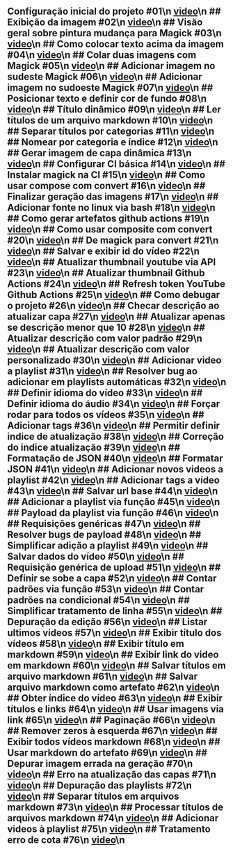 ## Configuração inicial do projeto #01\n [video](https://youtu.be/yXydAGckYZ8)\n ## Exibição da imagem #02\n [video](https://youtu.be/N3A_3ZpBoUk)\n ## Visão geral sobre pintura mudança para Magick #03\n [video](https://youtu.be/z7klT0u5PVo)\n ## Como colocar texto acima da imagem #04\n [video](https://youtu.be/nbz6dXII1kA)\n ## Colar duas imagens com Magick #05\n [video](https://youtu.be/JXVzqeUJfCo)\n ## Adicionar imagem no sudeste Magick #06\n [video](https://youtu.be/bDp3D245_rE)\n ## Adicionar imagem no sudoeste Magick #07\n [video](https://youtu.be/m2MWKI_4nAI)\n ## Posicionar texto e definir cor de fundo #08\n [video](https://youtu.be/3bq0gjHVS-M)\n ## Título dinâmico #09\n [video](https://youtu.be/t_b712TV1i4)\n ## Ler títulos de um arquivo markdown #10\n [video](https://youtu.be/MOMkvc8R_3s)\n ## Separar títulos por categorias #11\n [video](https://youtu.be/S0Hsfwytpfo)\n ## Nomear por categoria e índice #12\n [video](https://youtu.be/MKb0X0Jdbzo)\n ## Gerar imagem de capa dinâmica #13\n [video](https://youtu.be/-Rz3347iHDU)\n ## Configurar CI básica #14\n [video](https://youtu.be/fzE_Pi5P-ik)\n ## Instalar magick na CI #15\n [video](https://youtu.be/Nnxq6FMTJc8)\n ## Como usar compose com convert #16\n [video](https://youtu.be/V_BzU-aZdtM)\n ## Finalizar geração das imagens #17\n [video](https://youtu.be/3tDu4cTbA00)\n ## Adicionar fonte no linux via bash #18\n [video](https://youtu.be/u5hNSxG4G3g)\n ## Como gerar artefatos github actions #19\n [video](https://youtu.be/EvWKwaFhY_Q)\n ## Como usar composite com convert #20\n [video](https://youtu.be/f3-LZSBlw9w)\n ## De magick para convert #21\n [video](https://youtu.be/fWuKATcXDF0)\n ## Salvar e exibir id do vídeo #22\n [video](https://youtu.be/uOY-Rnr_828)\n ## Atualizar thumbnail youtube via API #23\n [video](https://youtu.be/Ve1kDzCMNmE)\n ## Atualizar thumbnail Github Actions #24\n [video](https://youtu.be/-9NOZatdQe0)\n ## Refresh token YouTube Github Actions #25\n [video](https://youtu.be/IwfeL6ljr88)\n ## Como debugar o projeto #26\n [video](https://youtu.be/qr5LTIogHxQ)\n ## Checar descrição ao atualizar capa #27\n [video](https://youtu.be/uQsDlfDhkxc)\n ## Atualizar apenas se descrição menor que 10 #28\n [video](https://youtu.be/E_Z0duxle14)\n ## Atualizar descrição com valor padrão #29\n [video](https://youtu.be/a_iD5rQcTnc)\n ## Atualizar descrição com valor personalizado #30\n [video](https://youtu.be/LiyeRXpzdAs)\n ## Adicionar video a playlist #31\n [video](https://youtu.be/gEJ7hOMHunU)\n ## Resolver bug ao adicionar em playlists automáticas #32\n [video](https://youtu.be/vhvDjh6oAh8)\n ## Definir idioma do vídeo #33\n [video](https://youtu.be/B0oYwuh3idE)\n ## Definir idioma do áudio #34\n [video](https://youtu.be/RB3qLcvnV0Q)\n ## Forçar rodar para todos os vídeos #35\n [video](https://youtu.be/lfNaIHw1R8Y)\n ## Adicionar tags #36\n [video](https://youtu.be/MMBxidR3Rbs)\n ## Permitir definir indice de atualização #38\n [video](https://youtu.be/b-LHHscaUuk)\n ## Correção do indice atualização #39\n [video](https://youtu.be/ZjGQ90CYcp8)\n ## Formatação de JSON #40\n [video](https://youtu.be/GgXWacpE2EE)\n ## Formatar JSON #41\n [video](https://youtu.be/jMgNmLli-Go)\n ## Adicionar novos videos a playlist #42\n [video](https://youtu.be/iMzS2QkZiuM)\n ## Adicionar tags a vídeo #43\n [video](https://youtu.be/aCBtjBCGMQk)\n ## Salvar url base #44\n [video](https://youtu.be/d92hplLjauw)\n ## Adicionar a playlist via função #45\n [video](https://youtu.be/B8FuGMuk5T8)\n ## Payload da playlist via função #46\n [video](https://youtu.be/Sq293G1sIfM)\n ## Requisições genéricas #47\n [video](https://youtu.be/2OJlbYpCmJw)\n ## Resolver bugs de payload #48\n [video](https://youtu.be/DOz6PoIyziY)\n ## Simplificar adição a playlist #49\n [video](https://youtu.be/XpPnXOfeP2o)\n ## Salvar dados do vídeo #50\n [video](https://youtu.be/Xdf5Z7PF3bY)\n ## Requisição genérica de upload #51\n [video](https://youtu.be/O8J_vFEMU5o)\n ## Definir se sobe a capa #52\n [video](https://youtu.be/1ayYVnF7tJM)\n ## Contar padrões via função #53\n [video](https://youtu.be/IzYtzM_1Wic)\n ## Contar padrões na condicional #54\n [video](https://youtu.be/jPQwF9vRwVI)\n ## Simplificar tratamento de linha #55\n [video](https://youtu.be/o-hKQelDziU)\n ## Depuração da edição #56\n [video](https://youtu.be/0m4WSYQSlmY)\n ## Listar ultimos vídeos #57\n [video](https://youtu.be/EUc2DknNlU8)\n ## Exibir título dos vídeos #58\n [video](https://youtu.be/r4FjyoGAaJU)\n ## Exibir título em markdown #59\n [video](https://youtu.be/BhzkLajo53E)\n ## Exibir link do video em markdown #60\n [video](https://youtu.be/8sAWmYpgNFQ)\n ## Salvar títulos em arquivo markdown #61\n [video](https://youtu.be/bbtaBsazmug)\n ## Salvar arquivo markdown como artefato #62\n [video](https://youtu.be/iUA-JnrYDg0)\n ## Obter índice do vídeo #63\n [video](https://youtu.be/Wy0qhdc4lNs)\n ## Exibir títulos e links #64\n [video](https://youtu.be/5r1Dicx9D5U)\n ## Usar imagens via link #65\n [video](https://youtu.be/e7W34C3o-gQ)\n ## Paginação #66\n [video](https://youtu.be/EWY9e6nGMK4)\n ## Remover zeros à esquerda #67\n [video](https://youtu.be/Pg7d37-3uAk)\n ## Exibir todos vídeos markdown #68\n [video](https://youtu.be/pXZPZD6srH4)\n ## Usar markdown do artefato #69\n [video](https://youtu.be/634ZYRivpNk)\n ## Depurar imagem errada na geração #70\n [video](https://youtu.be/tACoPsskSqk)\n ## Erro na atualização das capas #71\n [video](https://youtu.be/f_Ymy8wAdW0)\n ## Depuração das playlists #72\n [video](https://youtu.be/CGpvzmOTucs)\n ## Separar títulos em arquivos markdown #73\n [video](https://youtu.be/raqBFu2AXFU)\n ## Processar títulos de arquivos markdown #74\n [video](https://youtu.be/X-5IX5Fjioo)\n ## Adicionar videos à playlist #75\n [video](https://youtu.be/CiqIOUeZfx4)\n ## Tratamento erro de cota #76\n [video](https://youtu.be/1zVmwx8TGgU)\n
